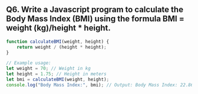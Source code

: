 ## Q6. Write a Javascript program to calculate the Body Mass Index (BMI) using the formula BMI = weight (kg)/height * height.

```javascript
function calculateBMI(weight, height) {
    return weight / (height * height);
}

// Example usage:
let weight = 70; // Weight in kg
let height = 1.75; // Height in meters
let bmi = calculateBMI(weight, height);
console.log("Body Mass Index:", bmi); // Output: Body Mass Index: 22.86

```